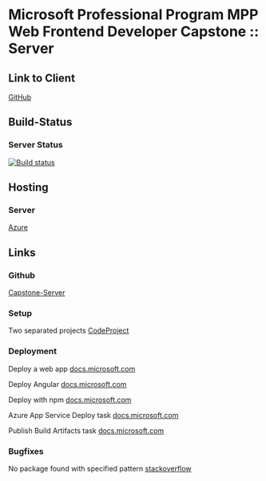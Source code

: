 # Microsoft Professional Program MPP Web Frontend Developer Capstone :: Server

## Link to Client

[GitHub](https://github.com/DonCorleone/Capstone-Client)

## Build-Status

### Server Status

[![Build status](https://vitocorleone77.visualstudio.com/Capstone_Server/_apis/build/status/Capstone_Server-ASP.NET%20Core-CI)](https://vitocorleone77.visualstudio.com/Capstone_Server/_build/latest?definitionId=8)

## Hosting

### Server

[Azure](https://netcorewebapi-2-2.azurewebsites.net/api/values/)

## Links

### Github

[Capstone-Server](https://github.com/DonCorleone/Capstone-Server)

### Setup

Two separated projects [CodeProject](https://www.codeproject.com/Articles/1274513/Angular-7-with-NET-Core-2-2-Global-Weather-Part-1)

### Deployment

Deploy a web app [docs.microsoft.com](https://docs.microsoft.com/en-us/azure/devops/pipelines/languages/javascript?view=azure-devops&tabs=yaml)

Deploy Angular [docs.microsoft.com](https://docs.microsoft.com/en-gb/azure/devops/pipelines/languages/javascript?view=azure-devops&tabs=yaml#tabpanel_o8jNcSRUQF_designer)

Deploy with npm [docs.microsoft.com](https://docs.microsoft.com/en-gb/azure/devops/pipelines/artifacts/npm?view=azure-devops&tabs=yaml#tabpanel_q-X-FHfp2K_designer)

Azure App Service Deploy task [docs.microsoft.com](https://docs.microsoft.com/en-us/azure/devops/pipelines/targets/webapp?view=azure-devops&tabs=yaml)

Publish Build Artifacts task [docs.microsoft.com](https://docs.microsoft.com/en-us/azure/devops/pipelines/tasks/utility/publish-build-artifacts?view=azure-devops)

### Bugfixes

No package found with specified pattern [stackoverflow](https://stackoverflow.com/questions/51790735/no-package-found-with-specified-pattern-d-a-r1-a-zip/52746997)

